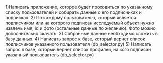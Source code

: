 1)Написать приложение, которое будет проходиться по указанному списку пользователей и собирать данные о его подписчиках и подписках.
2) По каждому пользователю, который является подписчиком или на которого подписан исследуемый объект нужно извлечь имя, id и фото (остальные данные по желанию). Фото можно дополнительно скачать.
3) Собранные данные необходимо сложить в базу данных.
4) Написать запрос к базе, который вернет список подписчиков указанного пользователя (db_selector.py)
5) Написать запрос к базе, который вернет список профилей, на кого подписан указанный пользователь (db_selector.py)